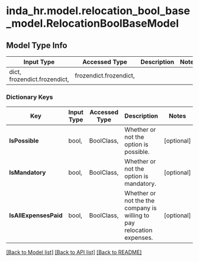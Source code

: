 # inda_hr.model.relocation_bool_base_model.RelocationBoolBaseModel

## Model Type Info
Input Type | Accessed Type | Description | Notes
------------ | ------------- | ------------- | -------------
dict, frozendict.frozendict,  | frozendict.frozendict,  |  | 

### Dictionary Keys
Key | Input Type | Accessed Type | Description | Notes
------------ | ------------- | ------------- | ------------- | -------------
**IsPossible** | bool,  | BoolClass,  | Whether or not the option is possible. | [optional] 
**IsMandatory** | bool,  | BoolClass,  | Whether or not the option is mandatory. | [optional] 
**IsAllExpensesPaid** | bool,  | BoolClass,  | Whether or not the the company is willing to pay relocation expenses. | [optional] 

[[Back to Model list]](../../README.md#documentation-for-models) [[Back to API list]](../../README.md#documentation-for-api-endpoints) [[Back to README]](../../README.md)

